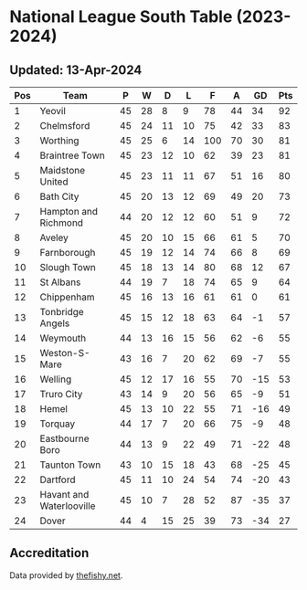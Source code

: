 # National League South Table (2023-2024)
## Updated: 13-Apr-2024

| Pos | Team | P | W | D | L | F | A | GD | Pts |
| --- | --- | --- | --- | --- | --- | --- | --- | --- | --- |
| 1 | Yeovil | 45 | 28 | 8 | 9 | 78 | 44 | 34 | 92 |
| 2 | Chelmsford | 45 | 24 | 11 | 10 | 75 | 42 | 33 | 83 |
| 3 | Worthing | 45 | 25 | 6 | 14 | 100 | 70 | 30 | 81 |
| 4 | Braintree Town | 45 | 23 | 12 | 10 | 62 | 39 | 23 | 81 |
| 5 | Maidstone United | 45 | 23 | 11 | 11 | 67 | 51 | 16 | 80 |
| 6 | Bath City | 45 | 20 | 13 | 12 | 69 | 49 | 20 | 73 |
| 7 | Hampton and Richmond | 44 | 20 | 12 | 12 | 60 | 51 | 9 | 72 |
| 8 | Aveley | 45 | 20 | 10 | 15 | 66 | 61 | 5 | 70 |
| 9 | Farnborough | 45 | 19 | 12 | 14 | 74 | 66 | 8 | 69 |
| 10 | Slough Town | 45 | 18 | 13 | 14 | 80 | 68 | 12 | 67 |
| 11 | St Albans | 44 | 19 | 7 | 18 | 74 | 65 | 9 | 64 |
| 12 | Chippenham | 45 | 16 | 13 | 16 | 61 | 61 | 0 | 61 |
| 13 | Tonbridge Angels | 45 | 15 | 12 | 18 | 63 | 64 | -1 | 57 |
| 14 | Weymouth | 44 | 13 | 16 | 15 | 56 | 62 | -6 | 55 |
| 15 | Weston-S-Mare | 43 | 16 | 7 | 20 | 62 | 69 | -7 | 55 |
| 16 | Welling | 45 | 12 | 17 | 16 | 55 | 70 | -15 | 53 |
| 17 | Truro City | 43 | 14 | 9 | 20 | 56 | 65 | -9 | 51 |
| 18 | Hemel | 45 | 13 | 10 | 22 | 55 | 71 | -16 | 49 |
| 19 | Torquay | 44 | 17 | 7 | 20 | 66 | 75 | -9 | 48 |
| 20 | Eastbourne Boro | 44 | 13 | 9 | 22 | 49 | 71 | -22 | 48 |
| 21 | Taunton Town | 43 | 10 | 15 | 18 | 43 | 68 | -25 | 45 |
| 22 | Dartford | 45 | 11 | 10 | 24 | 54 | 74 | -20 | 43 |
| 23 | Havant and Waterlooville | 45 | 10 | 7 | 28 | 52 | 87 | -35 | 37 |
| 24 | Dover | 44 | 4 | 15 | 25 | 39 | 73 | -34 | 27 |

## Accreditation 

Data provided by [thefishy.net](https://www.thefishy.net/).
